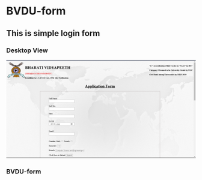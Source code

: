 # BVDU-form

## This is simple login form

### Desktop View

![](images/desktop-view.png)

### BVDU-form
